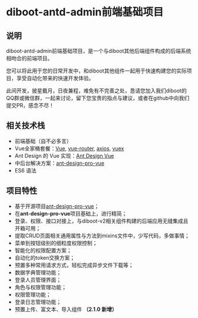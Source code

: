 # diboot-antd-admin前端基础项目

## 说明
diboot-antd-admin前端基础项目，是一个与diboot其他后端组件构成的后端系统相吻合的前端项目。

您可以将此用于您的日常开发中，和diboot其他组件一起用于快速构建您的实际项目，享受自动化带来的快速开发体验。

此间开发，披星戴月，日夜兼程，难免有不完善之处，恳请您加入我们diboot的QQ群或微信群，一起来讨论，留下您宝贵的指点与建议，或者在github中向我们提交PR，感念不尽！

## 相关技术栈
 * 前端基础（自不必多言）
 * Vue全家桶套餐：[Vue](https://cn.vuejs.org/index.html), [vue-router](https://router.vuejs.org/zh/), [axios](https://github.com/axios/axios), [vuex](https://vuex.vuejs.org/zh/) 
 * Ant Design 的 Vue 实现：[Ant Design Vue](https://www.antdv.com/docs/vue/introduce/)
 * 中后台解决方案：[ant-design-pro-vue](https://github.com/sendya/ant-design-pro-vue)
 * ES6 语法

## 项目特性

* 基于开源项目[ant-design-pro-vue](https://github.com/sendya/ant-design-pro-vue)；
* 在**ant-design-pro-vue**项目基础上，进行精简；
* 登录、权限、接口对接上，与diboot-v2相关组件构建的后端应用无缝集成且开箱可用；
* 提取CRUD页面相关通用属性与方法到mixins文件中，少写代码，多做事情；
* 菜单到按钮级别的细粒度权限控制；
* 智能化的权限配置方案；
* 自动化的token交换方案；
* 预置多种常用请求方式，轻松完成异步文件下载等；
* 数据字典管理功能；
* 登录人员管理界面；
* 角色与权限管理功能；
* 权限管理功能；
* 登录日志管理功能；
* 预置上传、富文本、导入组件 **（2.1.0 新增）**
